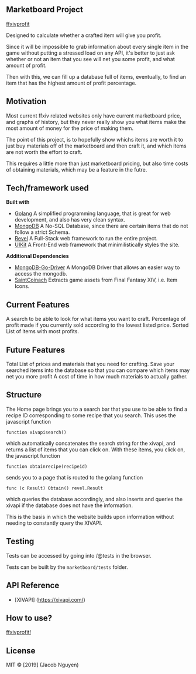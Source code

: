 ## Marketboard Project

[ffxivprofit](http://ffxivprofit.com/)

Designed to calculate whether a crafted item will give you profit.

Since it will be impossible to grab information about every single item in the game without putting a stressed load on any API,
it's better to just ask whether or not an item that you see will net you some profit, and what amount of profit.

Then with this, we can fill up a database full of items, eventually, to find
an item that has the highest amount of profit percentage.

## Motivation
Most current ffxiv related websites only have current marketboard price, and graphs of history,
but they never really show you what items make the most amount of money for 
the price of making them.

The point of this project, is to hopefully show whichs items are worth it to 
just buy materials off of the marketboard and then craft it, and which items
are not worth the effort to craft.

This requires a little more than just marketboard pricing, but also time costs
of obtaining materials, which may be a feature in the futre.

## Tech/framework used
<b>Built with</b>
- [Golang](https://golang.org/)
A simplified programming language, that is great for web development,
and also has very clean syntax.
- [MongoDB](https://www.mongodb.com/)
A No-SQL Database, since there are certain items that do not follow
a strict Schema.
- [Revel](https://revel.github.io/)
A Full-Stack web framework to run the entire project.
- [UIKit](https://getuikit.com/)
A Front-End web framework that minimilistically styles the site.

<b>Additional Dependencies</b>
- [MongoDB-Go-Driver](https://github.com/mongodb/mongo-go-driver)
A MongoDB Driver that allows an easier way to access the mongodb.
- [SaintCoinach](https://github.com/ufx/SaintCoinach)
Extracts game assets from Final Fantasy XIV, i.e. Item Icons.

## Current Features
A search to be able to look for what items you want to craft.
Percentage of profit made if you currently sold according to the lowest listed price.
Sorted List of items with most profits.

## Future Features
Total List of prices and materials that you need for crafting.
Save your searched items into the database so that you can compare which items may net you more profit
A cost of time in how much materials to actually gather.

## Structure
The Home page brings you to a search bar that you use to be able to find a recipe ID corresponding to some recipe that you search.
This uses the javascript function

`function xivapisearch()`

which automatically concatenates the search string for the xivapi, and returns a list of items that you can click on. With these items, you click on, the javascript function

`function obtainrecipe(recipeid)` 

sends you to a page that is routed to the golang function

`func (c Result) Obtain() revel.Result`

which queries the database accordingly, and also inserts and queries the xivapi if the database does not have the information.

This is the basis in which the website builds upon information without needing to constantly query the XIVAPI.

## Testing

Tests can be accessed by going into /@tests in the browser.

Tests can be built by the `marketboard/tests` folder.

## API Reference
- [XIVAPI] (https://xivapi.com/)

## How to use?
[ffxivprofit!](http://ffxivprofit.com/)

## License
MIT © [2019] (Jacob Nguyen)
